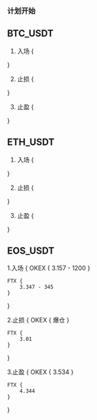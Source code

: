 ### 计划开始

## BTC_USDT

1. 入场 {

}

2. 止损 {

}

3. 止盈 {

}

## ETH_USDT

1. 入场 {

}

2. 止损 {

}

3. 止盈 {

}

## EOS_USDT

1.入场 {
    OKEX {
        3.157 - 1200
    }

    FTX {
        3.347 - 345
    }
}

2.止损 {
    OKEX {
        爆仓
    }

    FTX {
        3.01
    }
}

3.止盈 {
    OKEX {
        3.534
    }

    FTX {
        4.344
    }
}
